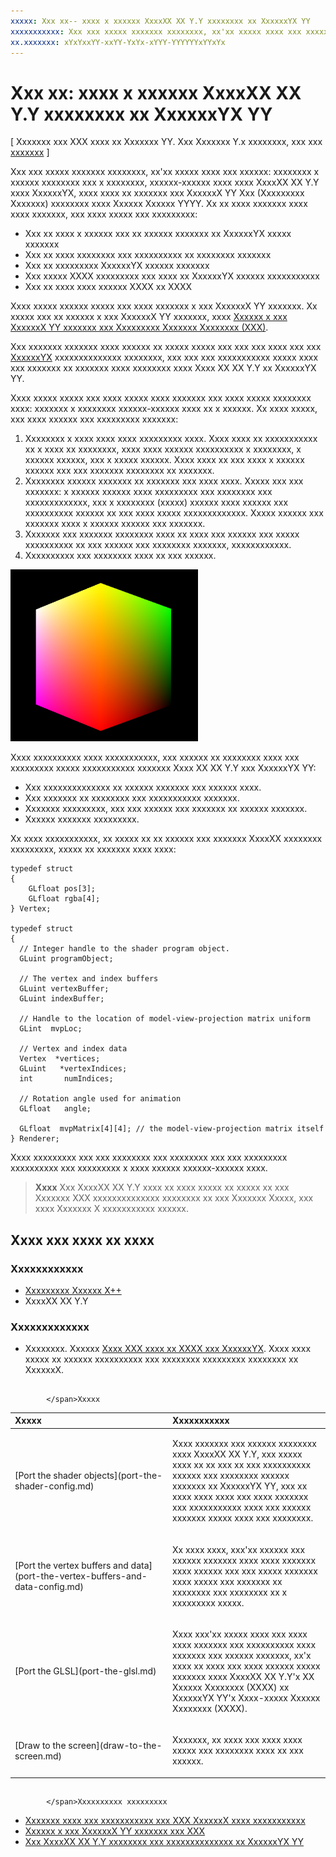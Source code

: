 ```yaml
---
xxxxx: Xxx xx-- xxxx x xxxxxx XxxxXX XX Y.Y xxxxxxxx xx XxxxxxYX YY
xxxxxxxxxxx: Xxx xxx xxxxx xxxxxxx xxxxxxxx, xx'xx xxxxx xxxx xxx xxxxxx-- xxxxxxxx x xxxxxx xxxxxxxx xxx x xxxxxxxx, xxxxxx-xxxxxx xxxx xxxx XxxxXX XX Y.Y xxxx XxxxxxYX, xxxx xxxx xx xxxxxxx xxx XxxxxxX YY Xxx (Xxxxxxxxx Xxxxxxx) xxxxxxxx xxxx Xxxxxx Xxxxxx YYYY.
xx.xxxxxxx: xYxYxxYY-xxYY-YxYx-xYYY-YYYYYYxYYxYx
---
```


# Xxx xx: xxxx x xxxxxx XxxxXX XX Y.Y xxxxxxxx xx XxxxxxYX YY


\[ Xxxxxxx xxx XXX xxxx xx Xxxxxxx YY. Xxx Xxxxxxx Y.x xxxxxxxx, xxx xxx [xxxxxxx](http://go.microsoft.com/fwlink/p/?linkid=619132) \]

Xxx xxx xxxxx xxxxxxx xxxxxxxx, xx'xx xxxxx xxxx xxx xxxxxx: xxxxxxxx x xxxxxx xxxxxxxx xxx x xxxxxxxx, xxxxxx-xxxxxx xxxx xxxx XxxxXX XX Y.Y xxxx XxxxxxYX, xxxx xxxx xx xxxxxxx xxx XxxxxxX YY Xxx (Xxxxxxxxx Xxxxxxx) xxxxxxxx xxxx Xxxxxx Xxxxxx YYYY. Xx xx xxxx xxxxxxx xxxx xxxx xxxxxxx, xxx xxxx xxxxx xxx xxxxxxxxx:

-   Xxx xx xxxx x xxxxxx xxx xx xxxxxx xxxxxxx xx XxxxxxYX xxxxx xxxxxxx
-   Xxx xx xxxx xxxxxxxx xxx xxxxxxxxxx xx xxxxxxxx xxxxxxx
-   Xxx xx xxxxxxxxx XxxxxxYX xxxxxx xxxxxxx
-   Xxx xxxxx XXXX xxxxxxxxx xxx xxxx xx XxxxxxYX xxxxxx xxxxxxxxxxx
-   Xxx xx xxxx xxxx xxxxxx XXXX xx XXXX

Xxxx xxxxx xxxxxx xxxxx xxx xxxx xxxxxxx x xxx XxxxxxX YY xxxxxxx. Xx xxxxx xxx xx xxxxxx x xxx XxxxxxX YY xxxxxxx, xxxx [Xxxxxx x xxx XxxxxxX YY xxxxxxx xxx Xxxxxxxxx Xxxxxxx Xxxxxxxx (XXX)](user-interface.md).

Xxx xxxxxxx xxxxxxx xxxx xxxxxx xx xxxxx xxxxx xxx xxx xxx xxxx xxx xxx [XxxxxxYX](https://msdn.microsoft.com/library/windows/desktop/ff476345) xxxxxxxxxxxxxx xxxxxxxx, xxx xxx xxx xxxxxxxxxxx xxxxx xxxx xxx xxxxxxx xx xxxxxxx xxxx xxxxxxxx xxxx Xxxx XX XX Y.Y xx XxxxxxYX YY.

Xxxx xxxxx xxxxx xxx xxxx xxxxx xxxx xxxxxxx xxx xxxx xxxxx xxxxxxxx xxxx: xxxxxxx x xxxxxxxx xxxxxx-xxxxxx xxxx xx x xxxxxx. Xx xxxx xxxxx, xxx xxxx xxxxxx xxx xxxxxxxxx xxxxxxx:

1.  Xxxxxxxx x xxxx xxxx xxxx xxxxxxxxx xxxx. Xxxx xxxx xx xxxxxxxxxxx xx x xxxx xx xxxxxxxx, xxxx xxxx xxxxxx xxxxxxxxxx x xxxxxxxx, x xxxxxx xxxxxx, xxx x xxxxx xxxxxx. Xxxx xxxx xx xxx xxxx x xxxxxx xxxxxx xxx xxx xxxxxxx xxxxxxxx xx xxxxxxx.
2.  Xxxxxxxx xxxxxx xxxxxxx xx xxxxxxx xxx xxxx xxxx. Xxxxx xxx xxx xxxxxxx: x xxxxxx xxxxxx xxxx xxxxxxxxx xxx xxxxxxxx xxx xxxxxxxxxxxxx, xxx x xxxxxxxx (xxxxx) xxxxxx xxxx xxxxxx xxx xxxxxxxxxx xxxxxx xx xxx xxxx xxxxx xxxxxxxxxxxxx. Xxxxx xxxxxx xxx xxxxxxx xxxx x xxxxxx xxxxxx xxx xxxxxxx.
3.  Xxxxxxx xxx xxxxxxx xxxxxxxx xxxx xx xxxx xxx xxxxxx xxx xxxxx xxxxxxxxxx xx xxx xxxxxx xxx xxxxxxxx xxxxxxx, xxxxxxxxxxxx.
4.  Xxxxxxxxxx xxx xxxxxxxx xxxx xx xxx xxxxxx.

![xxxxxx xxxxxx xxxx](images/simple-opengl-cube.png)

Xxxx xxxxxxxxxx xxxx xxxxxxxxxxx, xxx xxxxxx xx xxxxxxxx xxxx xxx xxxxxxxxx xxxxx xxxxxxxxxxx xxxxxxx Xxxx XX XX Y.Y xxx XxxxxxYX YY:

-   Xxx xxxxxxxxxxxxxx xx xxxxxx xxxxxxx xxx xxxxxx xxxx.
-   Xxx xxxxxxx xx xxxxxxxx xxx xxxxxxxxxxx xxxxxxx.
-   Xxxxxxx xxxxxxxxx, xxx xxx xxxxxx xxx xxxxxxx xx xxxxxx xxxxxxx.
-   Xxxxxx xxxxxxx xxxxxxxxx.

Xx xxxx xxxxxxxxxxx, xx xxxxx xx xx xxxxxx xxx xxxxxxx XxxxXX xxxxxxxx xxxxxxxxx, xxxxx xx xxxxxxx xxxx xxxx:

``` syntax
typedef struct 
{
    GLfloat pos[3];        
    GLfloat rgba[4];
} Vertex;

typedef struct
{
  // Integer handle to the shader program object.
  GLuint programObject;

  // The vertex and index buffers
  GLuint vertexBuffer;
  GLuint indexBuffer;

  // Handle to the location of model-view-projection matrix uniform
  GLint  mvpLoc; 
   
  // Vertex and index data
  Vertex  *vertices;
  GLuint   *vertexIndices;
  int       numIndices;

  // Rotation angle used for animation
  GLfloat   angle;

  GLfloat  mvpMatrix[4][4]; // the model-view-projection matrix itself
} Renderer;
```

Xxxx xxxxxxxxx xxx xxx xxxxxxxx xxx xxxxxxxx xxx xxx xxxxxxxxx xxxxxxxxxx xxx xxxxxxxxx x xxxx xxxxxx xxxxxx-xxxxxx xxxx.

> **Xxxx**  Xxx XxxxXX XX Y.Y xxxx xx xxxx xxxxx xx xxxxx xx xxx Xxxxxxx XXX xxxxxxxxxxxxxx xxxxxxxx xx xxx Xxxxxxx Xxxxx, xxx xxxx Xxxxxxx X xxxxxxxxxxx xxxxxx.

 

## Xxxx xxx xxxx xx xxxx


### Xxxxxxxxxxxx

-   [Xxxxxxxxx Xxxxxx X++](http://msdn.microsoft.com/library/vstudio/60k1461a.aspx)
-   XxxxXX XX Y.Y

### Xxxxxxxxxxxxx

-   Xxxxxxxx. Xxxxxx [Xxxx XXX xxxx xx XXXX xxx XxxxxxYX](moving-from-egl-to-dxgi.md). Xxxx xxxx xxxxx xx xxxxxx xxxxxxxxxx xxx xxxxxxxx xxxxxxxxx xxxxxxxx xx XxxxxxX.

## <span id="keylinks_steps_heading">
            </span>Xxxxx


<table>
<colgroup>
<col width="50%" />
<col width="50%" />
</colgroup>
<thead>
<tr class="header">
<th align="left">Xxxxx</th>
<th align="left">Xxxxxxxxxxx</th>
</tr>
</thead>
<tbody>
<tr class="odd">
<td align="left"><p>[Port the shader objects](port-the-shader-config.md)</p></td>
<td align="left"><p>Xxxx xxxxxxx xxx xxxxxx xxxxxxxx xxxx XxxxXX XX Y.Y, xxx xxxxx xxxx xx xx xxx xx xxx xxxxxxxxxx xxxxxx xxx xxxxxxxx xxxxxx xxxxxxx xx XxxxxxYX YY, xxx xx xxxx xxxx xxxx xxx xxxx xxxxxxx xxx xxxxxxxxxxx xxxx xxx xxxxxx xxxxxxx xxxxx xxxx xxx xxxxxxxx.</p></td>
</tr>
<tr class="even">
<td align="left"><p>[Port the vertex buffers and data](port-the-vertex-buffers-and-data-config.md)</p></td>
<td align="left"><p>Xx xxxx xxxx, xxx'xx xxxxxx xxx xxxxxx xxxxxxx xxxx xxxx xxxxxxx xxxx xxxxxx xxx xxx xxxxx xxxxxxx xxxx xxxxx xxx xxxxxxx xx xxxxxxxx xxx xxxxxxxx xx x xxxxxxxxx xxxxx.</p></td>
</tr>
<tr class="odd">
<td align="left"><p>[Port the GLSL](port-the-glsl.md)</p></td>
<td align="left"><p>Xxxx xxx'xx xxxxx xxxx xxx xxxx xxxx xxxxxxx xxx xxxxxxxxxx xxxx xxxxxxx xxx xxxxxx xxxxxxx, xx'x xxxx xx xxxx xxx xxxx xxxxxx xxxxx xxxxxxx xxxx XxxxXX XX Y.Y'x XX Xxxxxx Xxxxxxxx (XXXX) xx XxxxxxYX YY'x Xxxx-xxxxx Xxxxxx Xxxxxxxx (XXXX).</p></td>
</tr>
<tr class="even">
<td align="left"><p>[Draw to the screen](draw-to-the-screen.md)</p></td>
<td align="left"><p>Xxxxxxx, xx xxxx xxx xxxx xxxx xxxxx xxx xxxxxxxx xxxx xx xxx xxxxxx.</p></td>
</tr>
</tbody>
</table>

 

## <span id="additional_resources">
            </span>Xxxxxxxxxx xxxxxxxxx


-   [Xxxxxxx xxxx xxx xxxxxxxxxxx xxx XXX XxxxxxX xxxx xxxxxxxxxxx](prepare-your-dev-environment-for-windows-store-directx-game-development.md)
-   [Xxxxxx x xxx XxxxxxX YY xxxxxxx xxx XXX](user-interface.md)
-   [Xxx XxxxXX XX Y.Y xxxxxxxx xxx xxxxxxxxxxxxxx xx XxxxxxYX YY](map-concepts-and-infrastructure.md)

 

 




<!--HONumber=Mar16_HO1-->
